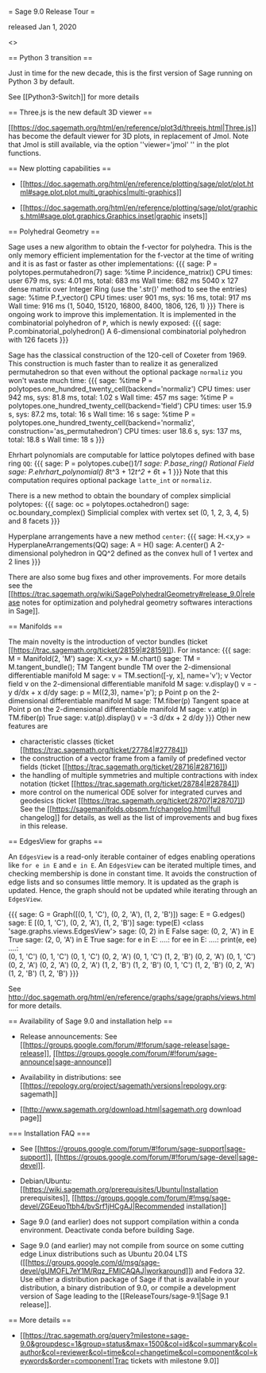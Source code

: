 = Sage 9.0 Release Tour =

released Jan 1, 2020

<<TableOfContents>>

== Python 3 transition ==

Just in time for the new decade, this is the first version of Sage running on Python 3 by default. 

See [[Python3-Switch]] for more details

== Three.js is the new default 3D viewer ==

[[https://doc.sagemath.org/html/en/reference/plot3d/threejs.html|Three.js]] has become the default viewer for 3D plots, in replacement of Jmol. Note that Jmol is still available, via the option ''viewer='jmol' '' in the plot functions. 

== New plotting capabilities ==

 * [[https://doc.sagemath.org/html/en/reference/plotting/sage/plot/plot.html#sage.plot.plot.multi_graphics|multi-graphics]]

 * [[https://doc.sagemath.org/html/en/reference/plotting/sage/plot/graphics.html#sage.plot.graphics.Graphics.inset|graphic insets]]

== Polyhedral Geometry ==

Sage uses a new algorithm to obtain the f-vector for polyhedra. This is the only memory efficient implementation for the f-vector at the time of writing and it is as fast or faster as other implementations:
{{{
sage: P = polytopes.permutahedron(7)
sage: %time P.incidence_matrix()
CPU times: user 679 ms, sys: 4.01 ms, total: 683 ms
Wall time: 682 ms
5040 x 127 dense matrix over Integer Ring (use the '.str()' method to see the entries)
sage: %time P.f_vector()
CPU times: user 901 ms, sys: 16 ms, total: 917 ms
Wall time: 916 ms
(1, 5040, 15120, 16800, 8400, 1806, 126, 1)
}}}
There is ongoing work to improve this implementation. It is implemented in the combinatorial polyhedron of `P`, which is newly exposed:
{{{
sage: P.combinatorial_polyhedron()
A 6-dimensional combinatorial polyhedron with 126 facets
}}}

Sage has the classical construction of the 120-cell of Coxeter from 1969.
This construction is much faster than to realize it as generalized permutahedron so that even without the optional package `normaliz` you won't waste much time:
{{{
sage: %time P = polytopes.one_hundred_twenty_cell(backend='normaliz')
CPU times: user 942 ms, sys: 81.8 ms, total: 1.02 s
Wall time: 457 ms
sage: %time P = polytopes.one_hundred_twenty_cell(backend='field')
CPU times: user 15.9 s, sys: 87.2 ms, total: 16 s
Wall time: 16 s
sage: %time P = polytopes.one_hundred_twenty_cell(backend='normaliz', construction='as_permutahedron')
CPU times: user 18.6 s, sys: 137 ms, total: 18.8 s
Wall time: 18 s
}}}

Ehrhart polynomials are computable for lattice polytopes defined with base ring `QQ`:
{{{
sage: P = polytopes.cube()*1/1
sage: P.base_ring()
Rational Field
sage: P.ehrhart_polynomial()
8*t^3 + 12*t^2 + 6*t + 1
}}}
Note that this computation requires optional package `latte_int` or `normaliz`.

There is a new method to obtain the boundary of complex simplicial polytopes:
{{{
sage: oc = polytopes.octahedron()
sage: oc.boundary_complex()
Simplicial complex with vertex set (0, 1, 2, 3, 4, 5) and 8 facets
}}}

Hyperplane arrangements have a new method `center`:
{{{
sage: H.<x,y> = HyperplaneArrangements(QQ)
sage: A = H()
sage: A.center()
A 2-dimensional polyhedron in QQ^2 defined as the convex hull of 1 vertex and 2 lines
}}}

There are also some bug fixes and other improvements. For more details see the [[https://trac.sagemath.org/wiki/SagePolyhedralGeometry#release_9.0|release notes for optimization and polyhedral geometry softwares interactions in Sage]].

== Manifolds ==

The main novelty is the introduction of vector bundles (ticket [[https://trac.sagemath.org/ticket/28159|#28159]]). For instance:
{{{
sage: M = Manifold(2, 'M')
sage: X.<x,y> = M.chart()
sage: TM = M.tangent_bundle(); TM
Tangent bundle TM over the 2-dimensional differentiable manifold M
sage: v = TM.section([-y, x], name='v'); v
Vector field v on the 2-dimensional differentiable manifold M
sage: v.display()
v = -y d/dx + x d/dy
sage: p = M((2,3), name='p'); p
Point p on the 2-dimensional differentiable manifold M
sage: TM.fiber(p)
Tangent space at Point p on the 2-dimensional differentiable manifold M
sage: v.at(p) in TM.fiber(p)
True
sage: v.at(p).display()
v = -3 d/dx + 2 d/dy
}}}
Other new features are
 * characteristic classes (ticket [[https://trac.sagemath.org/ticket/27784|#27784]])
 * the construction of a vector frame from a family of predefined vector fields (ticket [[https://trac.sagemath.org/ticket/28716|#28716]])
 * the handling of multiple symmetries and multiple contractions with index notation (ticket [[https://trac.sagemath.org/ticket/28784|#28784]])
 * more control on the numerical ODE solver for integrated curves and geodesics (ticket [[https://trac.sagemath.org/ticket/28707|#28707]])
See the [[https://sagemanifolds.obspm.fr/changelog.html|full changelog]] for details, as well as the list of improvements and bug fixes in this release.

== EdgesView for graphs ==

An `EdgesView` is a read-only iterable container of edges enabling operations like `for e in E` and `e in E`. An `EdgesView` can be iterated multiple times, and checking membership is done in constant time. It avoids the construction of edge lists and so consumes little memory. It is updated as the graph is updated. Hence, the graph should not be updated while iterating through an `EdgesView`.

{{{
sage: G = Graph([(0, 1, 'C'), (0, 2, 'A'), (1, 2, 'B')])
sage: E = G.edges()
sage: E
[(0, 1, 'C'), (0, 2, 'A'), (1, 2, 'B')]
sage: type(E)
<class 'sage.graphs.views.EdgesView'>
sage: (0, 2) in E
False
sage: (0, 2, 'A') in E
True
sage: (2, 0, 'A') in E
True
sage: for e in E:
....:     for ee in E:
....:         print(e, ee)
....:         
(0, 1, 'C') (0, 1, 'C')
(0, 1, 'C') (0, 2, 'A')
(0, 1, 'C') (1, 2, 'B')
(0, 2, 'A') (0, 1, 'C')
(0, 2, 'A') (0, 2, 'A')
(0, 2, 'A') (1, 2, 'B')
(1, 2, 'B') (0, 1, 'C')
(1, 2, 'B') (0, 2, 'A')
(1, 2, 'B') (1, 2, 'B')
}}}

See http://doc.sagemath.org/html/en/reference/graphs/sage/graphs/views.html for more details.


== Availability of Sage 9.0 and installation help ==

 * Release announcements: See [[https://groups.google.com/forum/#!forum/sage-release|sage-release]], [[https://groups.google.com/forum/#!forum/sage-announce|sage-announce]]

 * Availability in distributions: see [[https://repology.org/project/sagemath/versions|repology.org: sagemath]]

 * [[http://www.sagemath.org/download.html|sagemath.org download page]]

=== Installation FAQ ===

 * See [[https://groups.google.com/forum/#!forum/sage-support|sage-support]], [[https://groups.google.com/forum/#!forum/sage-devel|sage-devel]].

 * Debian/Ubuntu: [[https://wiki.sagemath.org/prerequisites/Ubuntu|Installation prerequisites]], [[https://groups.google.com/forum/#!msg/sage-devel/ZGEeuoTtbh4/bvSrf1jHCgAJ|Recommended installation]]

 * Sage 9.0 (and earlier) does not support compilation within a conda environment. Deactivate conda before building Sage.

 * Sage 9.0 (and earlier) may not compile from source on some cutting edge Linux distributions such as Ubuntu 20.04 LTS ([[https://groups.google.com/d/msg/sage-devel/gUMOFL7eY1M/Rqz_FMICAQAJ|workaround]]) and Fedora 32.  Use either a distribution package of Sage if that is available in your distribution, a binary distribution of 9.0, or compile a development version of Sage leading to the [[ReleaseTours/sage-9.1|Sage 9.1 release]].

== More details ==

 * [[https://trac.sagemath.org/query?milestone=sage-9.0&groupdesc=1&group=status&max=1500&col=id&col=summary&col=author&col=reviewer&col=time&col=changetime&col=component&col=keywords&order=component|Trac tickets with milestone 9.0]]
